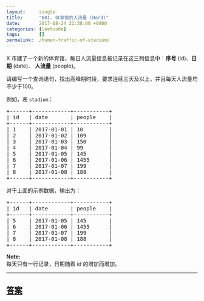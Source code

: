 ```yaml
---
layout:     single
title:      "601. 体育馆的人流量 (Hard)"
date:       2017-08-24 21:30:00 +0800
categories: [leetcode]
tags:       []
permalink:  /human-traffic-of-stadium/
---
```


<p>X 市建了一个新的体育馆，每日人流量信息被记录在这三列信息中：<strong>序号</strong> (id)、<strong>日期</strong> (date)、&nbsp;<strong>人流量</strong> (people)。</p>

<p>请编写一个查询语句，找出高峰期时段，要求连续三天及以上，并且每天人流量均不少于100。</p>

<p>例如，表 <code>stadium</code>：</p>

<pre>+------+------------+-----------+
| id   | date       | people    |
+------+------------+-----------+
| 1    | 2017-01-01 | 10        |
| 2    | 2017-01-02 | 109       |
| 3    | 2017-01-03 | 150       |
| 4    | 2017-01-04 | 99        |
| 5    | 2017-01-05 | 145       |
| 6    | 2017-01-06 | 1455      |
| 7    | 2017-01-07 | 199       |
| 8    | 2017-01-08 | 188       |
+------+------------+-----------+
</pre>

<p>对于上面的示例数据，输出为：</p>

<pre>+------+------------+-----------+
| id   | date       | people    |
+------+------------+-----------+
| 5    | 2017-01-05 | 145       |
| 6    | 2017-01-06 | 1455      |
| 7    | 2017-01-07 | 199       |
| 8    | 2017-01-08 | 188       |
+------+------------+-----------+
</pre>

<p><strong>Note:</strong><br>
每天只有一行记录，日期随着 id 的增加而增加。</p>

---

## [答案](https://github.com/openset/leetcode/tree/master/problems/human-traffic-of-stadium)
